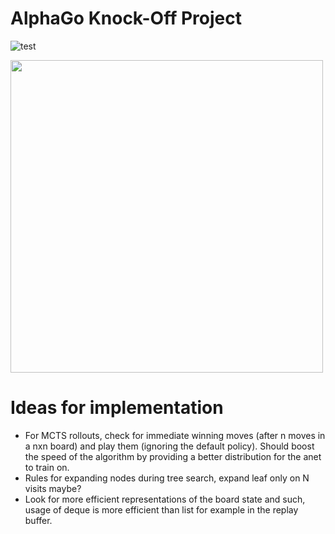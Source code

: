 # AlphaGo Knock-Off Project

![test](https://github.com/simenrefsland/it3105-artificial-intelligence-programming/actions/workflows/python-ci.yml/badge.svg)

<img src="https://github.com/simenrefsland/it3105-artificial-intelligence-programming/blob/master/.github/hex.gif" width=500px>

# Ideas for implementation
- For MCTS rollouts, check for immediate winning moves (after n moves in a nxn board) and play them (ignoring the default policy). Should boost the speed of the algorithm by providing a better distribution for the anet to train on.
- Rules for expanding nodes during tree search, expand leaf only on N visits maybe?
- Look for more efficient representations of the board state and such, usage of deque is more efficient than list for example in the replay buffer.
